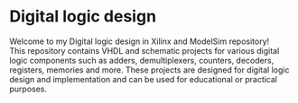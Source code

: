 # Digital logic design
Welcome to my Digital logic design in Xilinx and ModelSim repository! <br>
This repository contains VHDL and schematic projects for various digital logic components such as adders, demultiplexers, counters, decoders, registers, memories and more. These projects are designed for digital logic design and implementation and can be used for educational or practical purposes.
